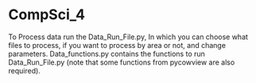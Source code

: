 # CompSci_4
To Process data run the Data_Run_File.py, In which you can choose what files to process, if you want to process by area or not, and change parameters.
Data_functions.py contains the functions to run Data_Run_File.py (note that some functions from pycowview are also required).